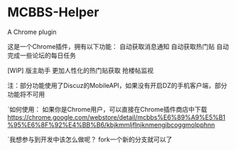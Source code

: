 # MCBBS-Helper
A Chrome plugin

这是一个Chrome插件，拥有以下功能：
自动获取消息通知
自动获取热门贴
自动完成一些论坛的每日任务

[WIP]
版主助手
更加人性化的热门贴获取
抢楼帖监视

注：部分功能使用了Discuz的MobileAPI，如果没有开启DZ的手机客户端，部分功能将不可用

`如何使用：
如果你是Chrome用户，可以直接在Chrome插件商店中下载
https://chrome.google.com/webstore/detail/mcbbs%E6%89%A9%E5%B1%95%E6%8F%92%E4%BB%B6/kbjkmmljflnjknmengibcoggmolpphnn

`我想参与到开发中该怎么做呢？
fork一个新的分支就可以了